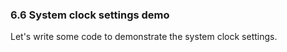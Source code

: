 ### <a name="system-lock-settings-demo">6.6 System clock settings demo</a>

Let's write some code to demonstrate the system clock settings.

